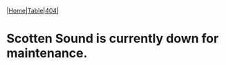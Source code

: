 |[Home][1]|[Table][2]|[404][3]|

[1]: index.md
[2]: table.md
[3]: 404.md

# Scotten Sound is currently down for maintenance.
